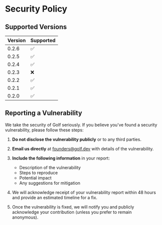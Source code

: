 # Security Policy

## Supported Versions
| Version | Supported          |
| ------- | ------------------ |
| 0.2.6   | :white_check_mark: |
| 0.2.5   | :white_check_mark: |
| 0.2.4   | :white_check_mark: |
| 0.2.3   | :x: |
| 0.2.2   | :white_check_mark: |
| 0.2.1   | :white_check_mark: |
| 0.2.0   | :white_check_mark: |


## Reporting a Vulnerability

We take the security of Golf seriously. If you believe you've found a security vulnerability, please follow these steps:

1. **Do not disclose the vulnerability publicly** or to any third parties.

2. **Email us directly** at founders@golf.dev with details of the vulnerability.

3. **Include the following information** in your report:
   - Description of the vulnerability
   - Steps to reproduce
   - Potential impact
   - Any suggestions for mitigation

4. We will acknowledge receipt of your vulnerability report within 48 hours and provide an estimated timeline for a fix.

5. Once the vulnerability is fixed, we will notify you and publicly acknowledge your contribution (unless you prefer to remain anonymous).